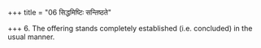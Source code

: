 +++
title = "06 सिद्धमिष्टिः सन्तिष्ठते"

+++
6. The offering stands completely established (i.e. concluded) in the usual manner. 
